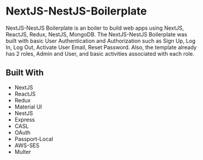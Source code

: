 # NextJS-NestJS-Boilerplate
NextJS-NestJS Boilerplate is an boiler to build  web apps using NextJS, ReactJS, Redux, NestJS, MongoDB. The NextJS-NestJS Boilerplate was built with basic User Authentication and Authorization such as Sign Up, Log In, Log Out, Activate User Email, Reset Password. Also, the template already has 2 roles, Admin and User, and basic activities associated with each role.
## Built With
* NextJS
* ReactJS
* Redux
* Material UI
* NestJS
* Express
* CASL
* OAuth
* Passport-Local
* AWS-SES
* Multer
